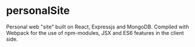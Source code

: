 # personalSite

Personal web "site" built on React, Expressjs and MongoDB. Compiled with Webpack for the use of npm-modules, JSX and ES6 features in the client side.
